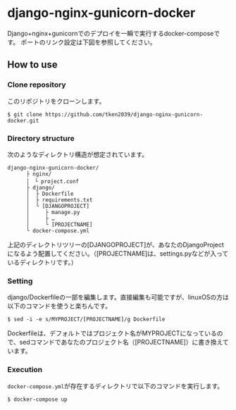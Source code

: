 # django-nginx-gunicorn-docker

Django+nginx+gunicornでのデプロイを一瞬で実行するdocker-composeです。
ポートのリンク設定は下図を参照してください。

## How to use

### Clone repository
このリポジトリをクローンします。

```
$ git clone https://github.com/tken2039/django-nginx-gunicorn-docker.git
```
### Directory structure
次のようなディレクトリ構造が想定されています。

```
django-nginx-gunicorn-docker/
      ├ nginx/
      │　└ project.conf
      ├ django/
      │  ├ Dockerfile
      │  ├ requirements.txt
      │  └ [DJANGOPROJECT]
      │     ├ manage.py
      │     ├ …
      │     └ [PROJECTNAME]
      └ docker-compose.yml
```

上記のディレクトリツリーの[DJANGOPROJECT]が、あなたのDjangoProjectになるよう配置してください。（[PROJECTNAME]は、settings.pyなどが入っているディレクトリです。）


### Setting
django/Dockerfileの一部を編集します。直接編集も可能ですが、linuxOSの方は以下のコマンドを使うと楽ちんです。

```
$ sed -i -e s/MYPROJECT/[PROJECTNAME]/g Dockerfile
```

Dockerfileは、デフォルトではプロジェクト名がMYPROJECTになっているので、sedコマンドであなたのプロジェクト名（[PROJECTNAME]）に書き換えています。

### Execution
`docker-compose.yml`が存在するディレクトリで以下のコマンドを実行します。

```
$ docker-compose up
```









